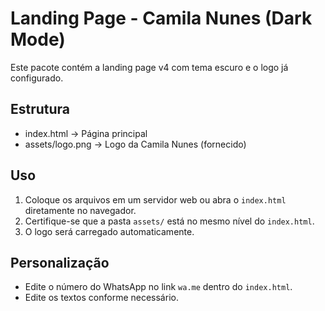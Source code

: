 # Landing Page - Camila Nunes (Dark Mode)

Este pacote contém a landing page v4 com tema escuro e o logo já configurado.

## Estrutura
- index.html  -> Página principal
- assets/logo.png -> Logo da Camila Nunes (fornecido)

## Uso
1. Coloque os arquivos em um servidor web ou abra o `index.html` diretamente no navegador.
2. Certifique-se que a pasta `assets/` está no mesmo nível do `index.html`.
3. O logo será carregado automaticamente.

## Personalização
- Edite o número do WhatsApp no link `wa.me` dentro do `index.html`.
- Edite os textos conforme necessário.
